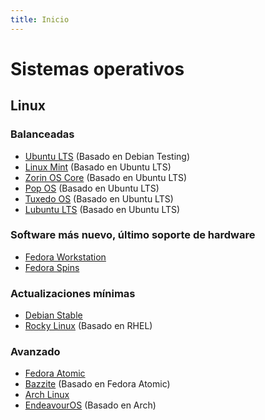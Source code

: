 ```yaml
---
title: Inicio
---
```


# Sistemas operativos

## Linux

### Balanceadas

- [Ubuntu LTS](https://ubuntu.com/download/desktop) (Basado en Debian Testing)
- [Linux Mint](https://linuxmint.com/) (Basado en Ubuntu LTS)
- [Zorin OS Core](https://zorin.com/os/) (Basado en Ubuntu LTS)
- [Pop OS](https://pop.system76.com/) (Basado en Ubuntu LTS)
- [Tuxedo OS](https://www.tuxedocomputers.com/en/TUXEDO-OS_1.tuxedo) (Basado en Ubuntu LTS)
- [Lubuntu LTS](https://lubuntu.me/) (Basado en Ubuntu LTS)

### Software más nuevo, último soporte de hardware

- [Fedora Workstation](https://fedoraproject.org/workstation/)
- [Fedora Spins](https://fedoraproject.org/spins/)

### Actualizaciones mínimas

- [Debian Stable](https://www.debian.org/)
- [Rocky Linux](https://rockylinux.org/) (Basado en RHEL)

### Avanzado

- [Fedora Atomic](https://fedoraproject.org/atomic-desktops/)
- [Bazzite](https://bazzite.gg/) (Basado en Fedora Atomic)
- [Arch Linux](https://archlinux.org/)
- [EndeavourOS](https://endeavouros.com/) (Basado en Arch)

